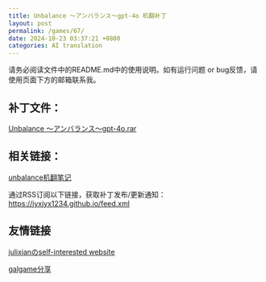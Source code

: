 ```yaml
---
title: Unbalance ～アンバランス～gpt-4o 机翻补丁
layout: post
permalink: /games/67/
date: 2024-10-23 03:37:21 +0800
categories: AI translation
---
```



请务必阅读文件中的README.md中的使用说明。如有运行问题 or bug反馈，请使用页面下方的邮箱联系我。

## 补丁文件：

[Unbalance ～アンバランス～gpt-4o.rar](../resources/Unbalance%20%EF%BD%9E%E3%82%A2%E3%83%B3%E3%83%90%E3%83%A9%E3%83%B3%E3%82%B9%EF%BD%9Egpt-4o.rar)

 

## 相关链接：

[unbalance机翻笔记](../artical/unbalance机翻笔记)

 

通过RSS订阅以下链接，获取补丁发布/更新通知：https://jyxjyx1234.github.io/feed.xml

## 友情链接

[julixianのself-interested website](https://julixian-siw.worldsystem.top/) 

[galgame分享](https://t.me/galgpt)